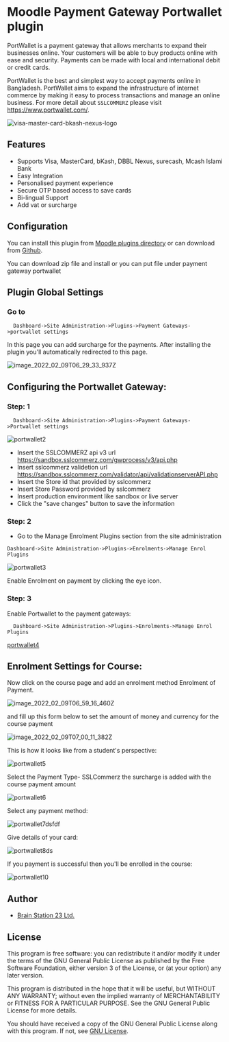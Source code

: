 # Moodle Payment Gateway Portwallet plugin

PortWallet is a payment gateway that allows merchants to expand their businesses online. Your customers will be able to buy products online with ease and security. Payments can be made with local and international debit or credit cards.

PortWallet is the best and simplest way to accept payments online in Bangladesh. PortWallet aims to expand the infrastructure of internet commerce by making it easy to process transactions and manage an online business. For more detail about `SSLCOMMERZ` please visit https://www.portwallet.com/.

![visa-master-card-bkash-nexus-logo](https://user-images.githubusercontent.com/97436713/153133264-a3bc6cd4-d7f9-4cf2-a7ee-7522753c9c60.png)

## Features
- Supports Visa, MasterCard, bKash, DBBL Nexus, surecash, Mcash Islami Bank
- Easy Integration
- Personalised payment experience
- Secure OTP based access to save cards
- Bi-lingual Support
- Add vat or surcharge

## Configuration

You can install this plugin from [Moodle plugins directory](https://moodle.org/plugins) or can download from [Github](https://github.com/eLearning-BS23/moodle-paygw_portwallet).

You can download zip file and install or you can put file under payment gateway portwallet

## Plugin Global Settings
### Go to 
```
  Dashboard->Site Administration->Plugins->Payment Gateways->portwallet settings
```
In this page you can add surcharge for the payments. After installing the plugin you'll automatically redirected to this page.

![image_2022_02_09T06_29_33_937Z](https://user-images.githubusercontent.com/97436713/153134639-3852f97f-6a9b-451d-b997-242317bc5cab.png)

## Configuring the Portwallet Gateway:
### Step: 1

```
  Dashboard->Site Administration->Plugins->Payment Gateways->Portwallet settings
```
![portwallet2](https://user-images.githubusercontent.com/97436713/153134845-a0ea0273-0ad8-4afc-a70c-90d68db8766a.png)

- Insert the SSLCOMMERZ api v3 url https://sandbox.sslcommerz.com/gwprocess/v3/api.php
- Insert sslcommerz validetion url https://sandbox.sslcommerz.com/validator/api/validationserverAPI.php
- Insert the Store id that provided by sslcommerz
- Insert Store Password provided by sslcommerz
- Insert production environment like sandbox or live server 
- Click the "save changes" button to save the information

### Step: 2 
- Go to the Manage Enrolment Plugins section from the site administration
```
Dashboard->Site Administration->Plugins->Enrolments->Manage Enrol Plugins
```

![portwallet3](https://user-images.githubusercontent.com/97436713/153135098-3492f3d1-9dc6-401d-81b1-ad86f6f01494.png)
  
Enable Enrolment on payment by clicking the eye icon.

### Step: 3

Enable Portwallet to the payment gateways:

```
  Dashboard->Site Administration->Plugins->Enrolments->Manage Enrol Plugins
```
[portwallet4](https://user-images.githubusercontent.com/97436713/153136738-9a7a6062-3339-4170-9907-018a6ba2f4e0.png)

## Enrolment Settings for Course: 

Now click on the course page and add an enrolment method Enrolment of Payment.

![image_2022_02_09T06_59_16_460Z](https://user-images.githubusercontent.com/97436713/153138641-93f67f96-9bc1-44bf-afbd-8641b0bd8821.png)

and fill up this form below to set the amount of money and currency for the course payment

![image_2022_02_09T07_00_11_382Z](https://user-images.githubusercontent.com/97436713/153138610-ff83dcde-ebc2-430f-a870-2b612203a576.png)

This is how it looks like from a student's perspective:

![portwallet5](https://user-images.githubusercontent.com/97436713/153136854-31f92d49-9161-4922-90ca-c5d4224228c8.png)

Select the Payment Type- SSLCommerz the surcharge is added with the course payment amount

![portwallet6](https://user-images.githubusercontent.com/97436713/153136966-83fd5e35-a62b-401b-96fa-926d83766c8d.png)

Select any payment method:

![portwallet7dsfdf](https://user-images.githubusercontent.com/97436713/153137454-00577764-8598-4ff9-987e-8eb441a449e7.png)

Give details of your card:

![portwallet8ds](https://user-images.githubusercontent.com/97436713/153137554-2227af1a-bad7-4cb0-9893-d91122eea711.png)

If you payment is successful then you'll be enrolled in the course:

![portwallet10](https://user-images.githubusercontent.com/97436713/153137634-d6de0826-814c-493b-9513-9eef9665c714.png)

## Author
- [Brain Station 23 Ltd.](https://brainstation-23.com)

## License
This program is free software: you can redistribute it and/or modify it under the terms of the GNU General Public License as published by the Free Software Foundation, either version 3 of the License, or (at your option) any later version.

This program is distributed in the hope that it will be useful, but WITHOUT ANY WARRANTY; without even the implied warranty of MERCHANTABILITY or FITNESS FOR A PARTICULAR PURPOSE. See the GNU General Public License for more details.

You should have received a copy of the GNU General Public License along with this program. If not, see [GNU License](http://www.gnu.org/licenses/).
